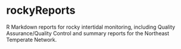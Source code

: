 # rockyReports
R Markdown reports for rocky intertidal monitoring, including Quality Assurance/Quality Control and summary reports for the Northeast Temperate Network.
